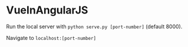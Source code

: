 # VueInAngularJS

Run the local server with `python serve.py [port-number]` (default 8000).

Navigate to `localhost:[port-number]`